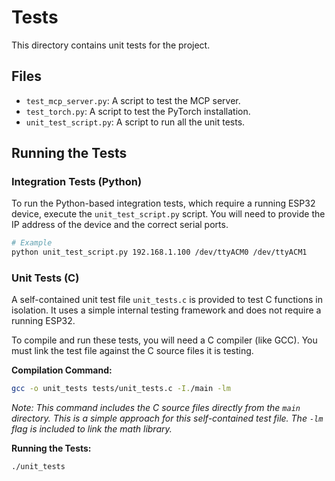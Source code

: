 # Tests

This directory contains unit tests for the project.

## Files

*   `test_mcp_server.py`: A script to test the MCP server.
*   `test_torch.py`: A script to test the PyTorch installation.
*   `unit_test_script.py`: A script to run all the unit tests.

## Running the Tests

### Integration Tests (Python)

To run the Python-based integration tests, which require a running ESP32 device, execute the `unit_test_script.py` script. You will need to provide the IP address of the device and the correct serial ports.

```bash
# Example
python unit_test_script.py 192.168.1.100 /dev/ttyACM0 /dev/ttyACM1
```

### Unit Tests (C)

A self-contained unit test file `unit_tests.c` is provided to test C functions in isolation. It uses a simple internal testing framework and does not require a running ESP32.

To compile and run these tests, you will need a C compiler (like GCC). You must link the test file against the C source files it is testing.

**Compilation Command:**
```bash
gcc -o unit_tests tests/unit_tests.c -I./main -lm
```
*Note: This command includes the C source files directly from the `main` directory. This is a simple approach for this self-contained test file. The `-lm` flag is included to link the math library.*

**Running the Tests:**
```bash
./unit_tests
```
